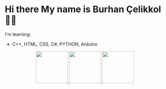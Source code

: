 # Hi there My name is Burhan Çelikkol 👋🏻



I'm learning:
<br>
 * C++, HTML, CSS, C#, PYTHON, Arduino

<p align=center> <a href="https://github.com/burhanclkkl">        <img src="https://rapidapi.com/blog/wp-content/uploads/2017/01/octocat.gif" width="100" height="100"> </a> 
<a href="https://www.linkedin.com/in/burhan-clkkl/">        <img src="https://i.pinimg.com/originals/de/b4/6f/deb46f02a59e3b3a2aa58fac16290d63.gif" width="100" height="100">  </a>  
<a href="https://www.kaggle.com/burhanclkkl">        <img src="https://storage.scolary.com/storage/file/public/71b68248-ba0a-4b26-b15f-0c77cdf341cd.svg" width="100" height="100"> </a>  


